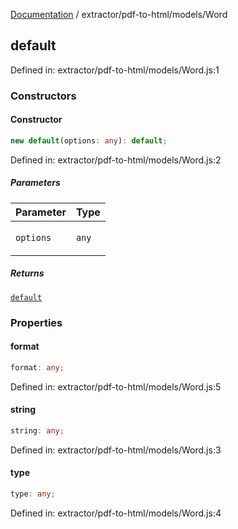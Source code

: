 [Documentation](../../../modules.md) / extractor/pdf-to-html/models/Word

## default

Defined in: extractor/pdf-to-html/models/Word.js:1

### Constructors

#### Constructor

```ts
new default(options: any): default;
```

Defined in: extractor/pdf-to-html/models/Word.js:2

##### Parameters

<table>
<thead>
<tr>
<th>Parameter</th>
<th>Type</th>
</tr>
</thead>
<tbody>
<tr>
<td>

`options`

</td>
<td>

`any`

</td>
</tr>
</tbody>
</table>

##### Returns

[`default`](#default)

### Properties

#### format

```ts
format: any;
```

Defined in: extractor/pdf-to-html/models/Word.js:5

#### string

```ts
string: any;
```

Defined in: extractor/pdf-to-html/models/Word.js:3

#### type

```ts
type: any;
```

Defined in: extractor/pdf-to-html/models/Word.js:4
